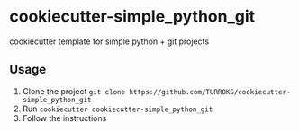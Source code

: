 # cookiecutter-simple_python_git
cookiecutter template for simple python + git projects 

## Usage

1. Clone the project ```git clone https://github.com/TURROKS/cookiecutter-simple_python_git```
2. Run ```cookiecutter cookiecutter-simple_python_git```
3. Follow the instructions
